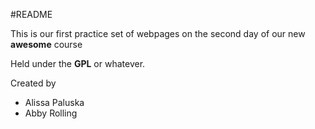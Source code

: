#README

This is our first practice set of webpages on the second day of our new **awesome** course

Held under the **GPL** or whatever.

Created by
* Alissa Paluska
* Abby Rolling


